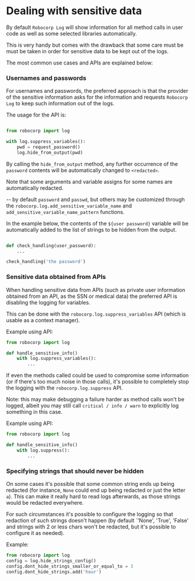 # Dealing with sensitive data

By default `Robocorp Log` will show information for all method calls in user
code as well as some selected libraries automatically.

This is very handy but comes with the drawback that some care must be must be taken 
in order for sensitive data to be kept out of the logs.

The most common use cases and APIs are explained below:

### Usernames and passwords

For usernames and passwords, the preferred approach is that the provider of the sensitive information
asks for the information and requests `Robocorp Log` to keep such information out of
the logs.

The usage for the API is:

```python

from robocorp import log

with log.suppress_variables():
    pwd = request_password()
    log.hide_from_output(pwd)
```

By calling the `hide_from_output` method, any further occurrence of the `password` contents will be
automatically changed to `<redacted>`.

Note that some arguments and variable assigns for some names are automatically redacted.

-- by default `password` and `passwd`, but others may be customized through the 
`robocorp.log.add_sensitive_variable_name` and `add_sensitive_variable_name_pattern`
functions.

In the example below, the contents of the `${user password}` variable will be automatically added to
the list of strings to be hidden from the output.

```python

def check_handling(user_password):
    ...

check_handling('the password')
```

### Sensitive data obtained from APIs

When handling sensitive data from APIs (such as private user information obtained from an API, as the SSN
or medical data) the preferred API is disabling the logging for variables.

This can be done with the `robocorp.log.suppress_variables` API (which is usable as a context manager).

Example using API:

```python
from robocorp import log

def handle_sensitive_info()
    with log.suppress_variables():
        ...

```

If even the methods called could be used to compromise some information (or if
there's too much noise in those calls), it's possible
to completely stop the logging with the `robocorp.log.suppress` API. 

Note: this may make debugging a failure harder as method calls won't be logged, 
albeit you may still call `critical / info / warn` to explicitly log something in this case.

Example using API:

```python
from robocorp import log

def handle_sensitive_info()
    with log.suppress():
        ...

```


### Specifying strings that should never be hidden

On some cases it's possible that some common string ends up being redacted
(for instance, `None` could end up being redacted or just the letter `a`).
This can make it really hard to read logs afterwards, as those strings would
be redacted everywhere.

For such circumstances it's possible to configure the logging so that redaction
of such strings doesn't happen (by default `'None', 'True', 'False' and
strings with 2 or less chars won't be redacted, but it's possible to configure
it as needed).

Example:

```python
from robocorp import log
config = log.hide_strings_config()
config.dont_hide_strings_smaller_or_equal_to = 3
config.dont_hide_strings.add('hour')
```